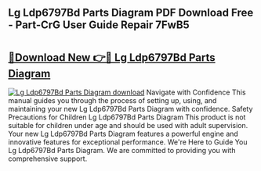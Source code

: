 ## Lg Ldp6797Bd Parts Diagram PDF Download Free - Part-CrG User Guide Repair 7FwB5

# <h2><a href="http://dfkti2.blite.top/?on=Lg+Ldp6797Bd+Parts+Diagram">🔗Download New 👉🔴 Lg Ldp6797Bd Parts Diagram</a></h2>

[![Lg Ldp6797Bd Parts Diagram download](https://i.imgur.com/lujVjoI.png)](http://dfkti2.blite.top/?on=Lg+Ldp6797Bd+Parts+Diagram)
Navigate with Confidence This manual guides you through the process of setting up, using, and maintaining your new Lg Ldp6797Bd Parts Diagram with confidence. Safety Precautions for Children Lg Ldp6797Bd Parts Diagram This product is not suitable for children under age and should be used with adult supervision. Your new Lg Ldp6797Bd Parts Diagram features a powerful engine and innovative features for exceptional performance. We're Here to Guide You Lg Ldp6797Bd Parts Diagram. We are committed to providing you with comprehensive support.

